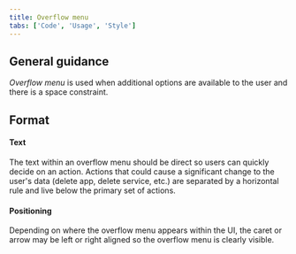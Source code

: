 ```yaml
---
title: Overflow menu
tabs: ['Code', 'Usage', 'Style']
---
```


## General guidance


_Overflow menu_ is used when additional options are available to the user and there is a space constraint.


## Format

#### Text

The text within an overflow menu should be direct so users can quickly decide on an action. Actions that could cause a significant change to the user's data (delete app, delete service, etc.) are separated by a horizontal rule and live below the primary set of actions.

#### Positioning

Depending on where the overflow menu appears within the UI, the caret or arrow may be left or right aligned so the overflow menu is clearly visible.
